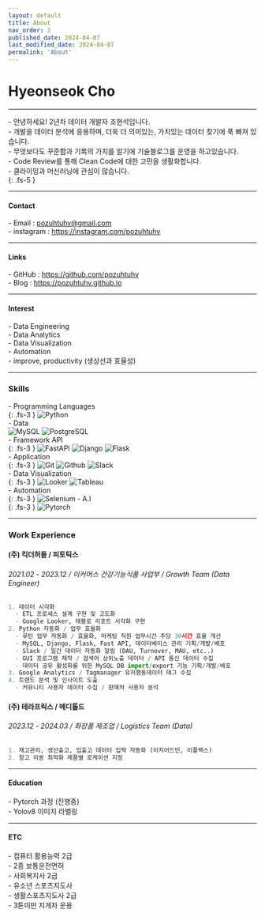 ```yaml
---
layout: default
title: About
nav_order: 2
published_date: 2024-04-07
last_modified_date: 2024-04-07
permalink: 'About'
---
```


# Hyeonseok Cho
- - -
\- 안녕하세요! 2년차 데이터 개발자 조현석입니다.<br>
\- 개발을 데이터 분석에 응용하며, 더욱 더 의미있는, 가치있는 데이터 찾기에 푹 빠져 있습니다.<br>
\- 무엇보다도 꾸준함과 기록의 가치를 알기에 기술블로그를 운영을 하고있습니다. <br>
\- Code Review를 통해 Clean Code에 대한 고민을 생활화합니다.<br>
\- 클라이밍과 머신러닝에 관심이 많습니다.<br>
{: .fs-5 }
- - -
#### Contact
\- Email : <pozuhtuhv@gmail.com><br>
\- instagram : <https://instagram.com/pozuhtuhv>
- - -
#### Links
\- GitHub : <https://github.com/pozuhtuhv><br>
\- Blog : <https://pozuhtuhv.github.io>
- - -
#### Interest
\- Data Engineering<br>
\- Data Analytics<br>
\- Data Visualization<br>
\- Automation<br>
\- improve, productivity (생상선과 효율성)
- - -
### Skills
\- Programming Languages<br>
{: .fs-3 }
![Python](https://img.shields.io/badge/Python-3776AB?style=flat-square&logo=Python) <br>
\- Data<br>
![MySQL](https://img.shields.io/badge/MySQL-4479A1?style=flat-square&logo=MySQL) 
![PostgreSQL](https://img.shields.io/badge/PostgreSQL-4169E1?style=flat-square&logo=PostgreSQL)<br>
\- Framework API<br>
{: .fs-3 }
![FastAPI](https://img.shields.io/badge/FastAPI-009688?style=flat-square&logo=FastAPI) 
![Django](https://img.shields.io/badge/Django-092E20?style=flat-square&logo=django) 
![Flask](https://img.shields.io/badge/Flask-black?style=flat-square&logo=Flask)<br>
\- Application<br>
{: .fs-3 }
![Git](https://img.shields.io/badge/Git-F05032?style=flat-square&logo=Git) 
![Github](https://img.shields.io/badge/Github-181717?style=flat-square&logo=Github) 
![Slack](https://img.shields.io/badge/Slack-4A154B?style=flat-square&logo=Slack)<br>
\- Data Visualization<br>
{: .fs-3 }
![Looker](https://img.shields.io/badge/Looker-4285F4?style=flat-square&logo=Looker) 
![Tableau](https://img.shields.io/badge/Tableau-E97627?style=flat-square&logo=Tableau)<br>
\- Automation<br>
{: .fs-3 }
![Selenium](https://img.shields.io/badge/Selenium-43B02A?style=flat-square&logo=Selenium) 
\- A.I<br>
{: .fs-3 }
![Pytorch](https://img.shields.io/badge/Pytorch-EE4C2C?style=flat-square&logo=Pytorch) 
- - -
### Work Experience
#### (주) 킥더허들 / 피토틱스
###### 2021.02 - 2023.12 / 이커머스 건강기능식품 사업부 / Growth Team (Data Engineer)
```python
1. 데이터 시각화
  - ETL 프로세스 설계 구현 및 고도화
  - Google Looker, 태블로 리포트 시각화 구현
2. Python 자동화 / 업무 효율화
  - 루틴 업무 자동화 / 효율화, 마케팅 직원 업무시간 주당 30시간 효율 개선
  - MySQL, Django, Flask, Fast API, 데이터베이스 관리 기획/개발/배포
  - Slack / 일간 데이터 자동화 알림 (DAU, Turnover, MAU, etc..)
  - GUI 프로그램 제작 / 검색어 상위노출 데이터 / API 통신 데이터 수집
  - 데이터 공유 활성화를 위한 MySQL DB import/export 기능 기획/개발/배포
3. Google Analytics / Tagmanager 유저행동데이터 태그 수집
4. 트랜드 분석 및 인사이트 도출
  - 커뮤니티 사용자 데이터 수집 / 판매처 사용자 분석
```
#### (주) 테라프릭스 / 메디톨드
###### 2023.12 - 2024.03 / 화장품 제조업 / Logistics Team (Data)
```python
1. 재고관리, 생산출고, 입출고 데이터 입력 자동화 (이지어드민, 이플렉스)
2. 창고 이동 최적화 제품별 로케이션 지정
```
- - -
#### Education
\- Pytorch 과정 (진행중)<br>
\- Yolov8 이미지 라벨링
- - -
#### ETC
\- 컴퓨터 활용능력 2급<br>
\- 2종 보통운전면허<br>
\- 사회복지사 2급<br>
\- 유소년 스포츠지도사<br>
\- 생활스포츠지도사 2급<br>
\- 3톤미만 지게차 운용<br>
